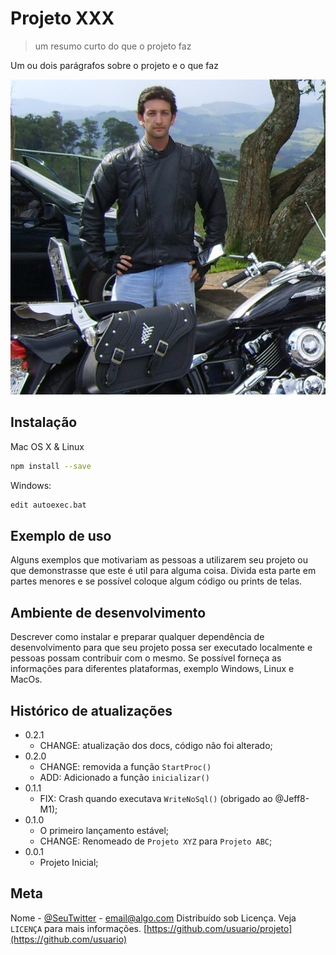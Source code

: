 # Projeto XXX
> um resumo curto do que o projeto faz

Um ou dois parágrafos sobre o projeto e o que faz

![screenshot_projeto](jff.jpg "seria a descrição do screenshot")

## Instalação

Mac OS X & Linux

```sh
npm install --save
```

Windows:

```sh
edit autoexec.bat
```

## Exemplo de uso

Alguns exemplos que motivariam as pessoas a utilizarem seu projeto ou que demonstrasse que este é util para alguma coisa. Divida esta parte em partes menores e se possível coloque algum código ou prints de telas.

## Ambiente de desenvolvimento

Descrever como instalar e preparar qualquer dependência de desenvolvimento para que seu projeto possa ser executado localmente e pessoas possam contribuir com o mesmo.
Se possível forneça as informações para diferentes plataformas, exemplo Windows, Linux e MacOs.

## Histórico de atualizações

* 0.2.1
    * CHANGE: atualização dos docs, código não foi alterado;
* 0.2.0
    * CHANGE: removida a função `StartProc()`
    * ADD: Adicionado a função `inicializar()`
* 0.1.1
    * FIX: Crash quando executava `WriteNoSql()` (obrigado ao @Jeff8-M1);
* 0.1.0
    * O primeiro lançamento estável;
    * CHANGE: Renomeado de `Projeto XYZ` para `Projeto ABC`;
* 0.0.1
    * Projeto Inicial;

## Meta

Nome - [@SeuTwitter](https://twitter.com/twitter)  - email@algo.com
Distribuído sob Licença. Veja `LICENÇA` para mais informações.
[https://github.com/usuario/projeto](https://github.com/usuario)
